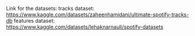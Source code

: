 Link for the datasets:
tracks dataset: https://www.kaggle.com/datasets/zaheenhamidani/ultimate-spotify-tracks-db
features dataset: https://www.kaggle.com/datasets/lehaknarnauli/spotify-datasets
